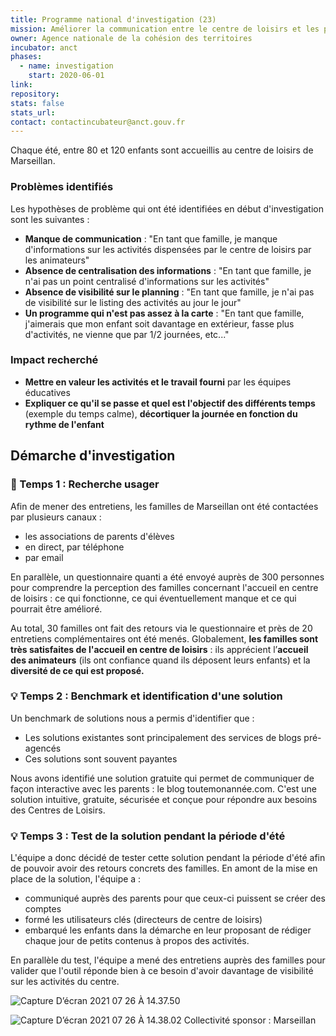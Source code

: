 ```yaml
---
title: Programme national d'investigation (23)
mission: Améliorer la communication entre le centre de loisirs et les parents pendant les période de vacances
owner: Agence nationale de la cohésion des territoires
incubator: anct
phases:
  - name: investigation
    start: 2020-06-01
link: 
repository: 
stats: false
stats_url: 
contact: contactincubateur@anct.gouv.fr
---
```

Chaque été, entre 80 et 120 enfants sont accueillis au centre de loisirs de Marseillan.

### **Problèmes identifiés**

Les hypothèses de problème qui ont été identifiées en début d'investigation sont les suivantes : 

*   **Manque de communication** : "En tant que famille, je manque d'informations sur les activités dispensées par le centre de loisirs par les animateurs"
*   **Absence de centralisation des informations** : "En tant que famille, je n'ai pas un point centralisé d'informations sur les activités"
*   **Absence de visibilité sur le planning** : "En tant que famille, je n'ai pas de visibilité sur le listing des activités au jour le jour"
*   **Un programme qui n'est pas assez à la carte** : "En tant que famille, j'aimerais que mon enfant soit davantage en extérieur, fasse plus d'activités, ne vienne que par 1/2 journées, etc..."

### **Impact recherché** 

*   **Mettre en valeur les activités et le travail fourni** par les équipes éducatives
*   **Expliquer ce qu'il se passe et quel est l'objectif des différents temps** (exemple du temps calme), **décortiquer la journée en fonction du rythme de l'enfant**

Démarche d'investigation
------------------------

### **🔎 Temps 1 : Recherche usager** 

Afin de mener des entretiens, les familles de Marseillan ont été contactées par plusieurs canaux :

*   les associations de parents d'élèves
*   en direct, par téléphone
*   par email

En parallèle, un questionnaire quanti a été envoyé auprès de 300 personnes pour comprendre la perception des familles concernant l'accueil en centre de loisirs : ce qui fonctionne, ce qui éventuellement manque et ce qui pourrait être amélioré.

Au total, 30 familles ont fait des retours via le questionnaire et près de 20 entretiens complémentaires ont été menés. Globalement, **les familles sont très satisfaites de l'accueil en centre de loisirs** : ils apprécient l’**accueil des animateurs** (ils ont confiance quand ils déposent leurs enfants) et la **diversité de ce qui est proposé.** 

### 💡 **Temps 2 : Benchmark et identification d'une solution**

Un benchmark de solutions nous a permis d'identifier que :

*   Les solutions existantes sont principalement des services de blogs pré-agencés
*   Ces solutions sont souvent payantes

Nous avons identifié une solution gratuite qui permet de communiquer de façon interactive avec les parents : le blog toutemonannée.com. C'est une solution intuitive, gratuite, sécurisée et conçue pour répondre aux besoins des Centres de Loisirs.

### 💡 **Temps 3 : Test de la solution pendant la période d'été**

L'équipe a donc décidé de tester cette solution pendant la période d'été afin de pouvoir avoir des retours concrets des familles. En amont de la mise en place de la solution, l'équipe a :

*   communiqué auprès des parents pour que ceux-ci puissent se créer des comptes 
*   formé les utilisateurs clés (directeurs de centre de loisirs)
*   embarqué les enfants dans la démarche en leur proposant de rédiger chaque jour de petits contenus à propos des activités.

En parallèle du test, l'équipe a mené des entretiens auprès des familles pour valider que l'outil réponde bien à ce besoin d'avoir davantage de visibilité sur les activités du centre.

![Capture D’écran 2021 07 26 À 14.37.50](https://directus.incubateur.anct.gouv.fr/assets/3581e201-6b86-47be-a226-e55bf854e885)

![Capture D’écran 2021 07 26 À 14.38.02](https://directus.incubateur.anct.gouv.fr/assets/e3b72bdc-53a7-43b5-8eac-892a2c4f8d5e)
Collectivité sponsor : Marseillan
